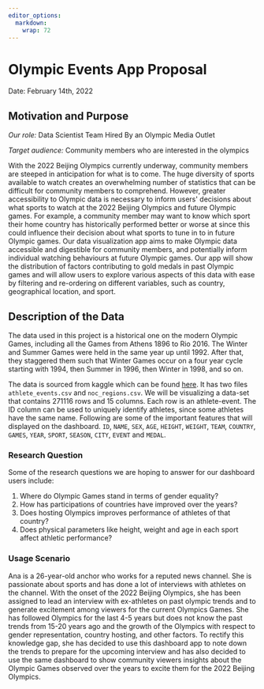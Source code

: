 ```yaml
---
editor_options: 
  markdown: 
    wrap: 72
---
```


# Olympic Events App Proposal

Date: February 14th, 2022

## Motivation and Purpose

*Our role:* Data Scientist Team Hired By an Olympic Media Outlet

*Target audience:* Community members who are interested in the olympics

With the 2022 Beijing Olympics currently underway, community members are
steeped in anticipation for what is to come. The huge diversity of
sports available to watch creates an overwhelming number of statistics
that can be difficult for community members to comprehend. However,
greater accessibility to Olympic data is necessary to inform users'
decisions about what sports to watch at the 2022 Beijing Olympics and
future Olympic games. For example, a community member may want to know
which sport their home country has historically performed better or
worse at since this could influence their decision about what sports to
tune in to in future Olympic games. Our data visualization app aims to
make Olympic data accessible and digestible for community members, and
potentially inform individual watching behaviours at future Olympic
games. Our app will show the distribution of factors contributing to
gold medals in past Olympic games and will allow users to explore
various aspects of this data with ease by filtering and re-ordering on
different variables, such as country, geographical location, and sport.

## Description of the Data

The data used in this project is a historical one on the modern Olympic
Games, including all the Games from Athens 1896 to Rio 2016. The Winter
and Summer Games were held in the same year up until 1992. After that,
they staggered them such that Winter Games occur on a four year cycle
starting with 1994, then Summer in 1996, then Winter in 1998, and so on.

The data is sourced from kaggle which can be found
[here](https://www.kaggle.com/heesoo37/120-years-of-olympic-history-athletes-and-results?select=noc_regions.csv).
It has two files `athlete_events.csv` and `noc_regions.csv`. We will be
visualizing a data-set that contains 271116 rows and 15 columns. Each
row is an athlete-event. The ID column can be used to uniquely identify
athletes, since some athletes have the same name. Following are some of
the important features that will displayed on the dashboard. `ID`,
`NAME`, `SEX`, `AGE`, `HEIGHT`, `WEIGHT`, `TEAM`, `COUNTRY`, `GAMES`,
`YEAR`, `SPORT`, `SEASON`, `CITY`, `EVENT` and `MEDAL`.

### Research Question

Some of the research questions we are hoping to answer for our dashboard users include:

1. Where do Olympic Games stand in terms of gender equality?
2. How has participations of countries have improved over the years?
3. Does hosting Olympics improves performance of athletes of that country?
4. Does physical parameters like height, weight and age in each sport affect athletic performance?

### Usage Scenario
Ana is a 26-year-old anchor who works for a reputed news channel. She is passionate about sports and has done a lot of interviews with athletes on the channel. With the onset of the 2022 Beijing Olympics, she has been assigned to lead an interview with ex-athletes on past olympic trends and to generate excitement among viewers for the current Olympics Games. She has followed Olympics for the last 4-5 years but does not know the past trends from 15-20 years ago and the growth of the Olympics with respect to gender representation, country hosting, and other factors. To rectify this knowledge gap, she has decided to use this dashboard app to note down the trends to prepare for the upcoming interview and has also decided to use the same dashboard to show community viewers insights about the Olympic Games observed over the years to excite them for the 2022 Beijing Olympics.

